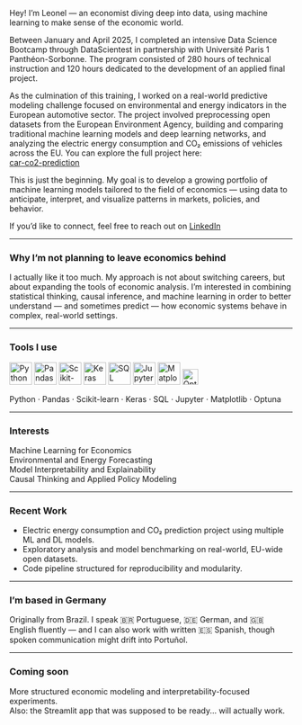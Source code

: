 Hey! I’m Leonel — an economist diving deep into data, using machine learning to make sense of the economic world.

Between January and April 2025, I completed an intensive Data Science Bootcamp through DataScientest in partnership with Université Paris 1 Panthéon-Sorbonne. The program consisted of 280 hours of technical instruction and 120 hours dedicated to the development of an applied final project.

As the culmination of this training, I worked on a real-world predictive modeling challenge focused on environmental and energy indicators in the European automotive sector. The project involved preprocessing open datasets from the European Environment Agency, building and comparing traditional machine learning models and deep learning networks, and analyzing the electric energy consumption and CO₂ emissions of vehicles across the EU. You can explore the full project here:  
[car-co2-prediction](https://github.com/leonellb/car-co2-prediction)

This is just the beginning. My goal is to develop a growing portfolio of machine learning models tailored to the field of economics — using data to anticipate, interpret, and visualize patterns in markets, policies, and behavior.

If you’d like to connect, feel free to reach out on [LinkedIn](https://www.linkedin.com/in/leonelleitebarros/)

---

### Why I’m not planning to leave economics behind

I actually like it too much. My approach is not about switching careers, but about expanding the tools of economic analysis. I’m interested in combining statistical thinking, causal inference, and machine learning in order to better understand — and sometimes predict — how economic systems behave in complex, real-world settings.

---

### Tools I use

<p align="left">
  <img src="https://cdn.jsdelivr.net/gh/devicons/devicon/icons/python/python-original.svg" alt="Python" width="40"/>
  <img src="https://cdn.jsdelivr.net/gh/devicons/devicon/icons/pandas/pandas-original.svg" alt="Pandas" width="40"/>
  <img src="https://cdn.jsdelivr.net/gh/devicons/devicon/icons/scikitlearn/scikitlearn-original.svg" alt="Scikit-learn" width="40"/>
  <img src="https://cdn.jsdelivr.net/gh/devicons/devicon/icons/tensorflow/tensorflow-original.svg" alt="Keras" width="40"/>
  <img src="https://cdn.jsdelivr.net/gh/devicons/devicon/icons/mysql/mysql-original.svg" alt="SQL" width="40"/>
  <img src="https://cdn.jsdelivr.net/gh/devicons/devicon/icons/jupyter/jupyter-original.svg" alt="Jupyter" width="40"/>
  <img src="https://cdn.jsdelivr.net/gh/devicons/devicon/icons/matplotlib/matplotlib-original.svg" alt="Matplotlib" width="40"/>
  <img src="https://img.shields.io/badge/Optuna-gray?logo=optuna&style=flat&logoColor=white" alt="Optuna" height="28"/>
</p>



Python · Pandas · Scikit-learn · Keras · SQL · Jupyter · Matplotlib · Optuna

---

### Interests

Machine Learning for Economics  
Environmental and Energy Forecasting  
Model Interpretability and Explainability  
Causal Thinking and Applied Policy Modeling

---

### Recent Work

- Electric energy consumption and CO₂ prediction project using multiple ML and DL models.
- Exploratory analysis and model benchmarking on real-world, EU-wide open datasets.
- Code pipeline structured for reproducibility and modularity.

---

### I’m based in Germany

Originally from Brazil. I speak 🇧🇷 Portuguese, 🇩🇪 German, and 🇬🇧 English fluently — and I can also work with written 🇪🇸 Spanish, though spoken communication might drift into Portuñol.

---

### Coming soon

More structured economic modeling and interpretability-focused experiments.  
Also: the Streamlit app that was supposed to be ready... will actually work.
